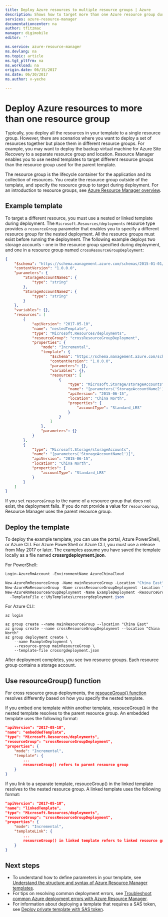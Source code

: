 ```yaml
---
title: Deploy Azure resources to multiple resource groups | Azure
description: Shows how to target more than one Azure resource group during deployment.
services: azure-resource-manager
documentationcenter: na
author: tfitzmac
manager: digimobile
editor: ''

ms.service: azure-resource-manager
ms.devlang: na
ms.topic: article
ms.tgt_pltfrm: na
ms.workload: na
origin.date: 06/15/2017
ms.date: 06/30/2017
ms.author: v-yeche

---
```


# Deploy Azure resources to more than one resource group

Typically, you deploy all the resources in your template to a single resource group. However, there are scenarios where you want to deploy a set of resources together but place them in different resource groups. For example, you may want to deploy the backup virtual machine for Azure Site Recovery to a separate resource group and location. Resource Manager enables you to use nested templates to target different resource groups than the resource group used for the parent template.

The resource group is the lifecycle container for the application and its collection of resources. You create the resource group outside of the template, and specify the resource group to target during deployment. For an introduction to resource groups, see [Azure Resource Manager overview](resource-group-overview.md).

## Example template

To target a different resource, you must use a nested or linked template during deployment. The `Microsoft.Resources/deployments` resource type provides a `resourceGroup` parameter that enables you to specify a different resource group for the nested deployment. All the resource groups must exist before running the deployment. The following example deploys two storage accounts - one in the resource group specified during deployment, and one in a resource group named `crossResourceGroupDeployment`:

```json
{
    "$schema": "https://schema.management.azure.com/schemas/2015-01-01/deploymentTemplate.json#",
    "contentVersion": "1.0.0.0",
    "parameters": {
        "StorageAccountName1": {
            "type": "string"
        },
        "StorageAccountName2": {
            "type": "string"
        }
    },
    "variables": {},
    "resources": [
        {
            "apiVersion": "2017-05-10",
            "name": "nestedTemplate",
            "type": "Microsoft.Resources/deployments",
            "resourceGroup": "crossResourceGroupDeployment",
            "properties": {
                "mode": "Incremental",
                "template": {
                    "$schema": "https://schema.management.azure.com/schemas/2015-01-01/deploymentTemplate.json#",
                    "contentVersion": "1.0.0.0",
                    "parameters": {},
                    "variables": {},
                    "resources": [
                        {
                            "type": "Microsoft.Storage/storageAccounts",
                            "name": "[parameters('StorageAccountName2')]",
                            "apiVersion": "2015-06-15",
                            "location": "China North",
                            "properties": {
                                "accountType": "Standard_LRS"
                            }
                        }
                    ]
                },
                "parameters": {}
            }
        },
        {
            "type": "Microsoft.Storage/storageAccounts",
            "name": "[parameters('StorageAccountName1')]",
            "apiVersion": "2015-06-15",
            "location": "China North",
            "properties": {
                "accountType": "Standard_LRS"
            }
        }
    ]
}
```

If you set `resourceGroup` to the name of a resource group that does not exist, the deployment fails. If you do not provide a value for `resourceGroup`, Resource Manager uses the parent resource group.  

## Deploy the template

To deploy the example template, you can use the portal, Azure PowerShell, or Azure CLI. For Azure PowerShell or Azure CLI, you must use a release from May 2017 or later. The examples assume you have saved the template locally as a file named **crossrgdeployment.json**.

For PowerShell:

```powershell
Login-AzureRmAccount -EnvironmentName AzureChinaCloud

New-AzureRmResourceGroup -Name mainResourceGroup -Location "China East"
New-AzureRmResourceGroup -Name crossResourceGroupDeployment -Location "China North"
New-AzureRmResourceGroupDeployment -Name ExampleDeployment -ResourceGroupName mainResourceGroup `
  -TemplateFile c:\MyTemplates\crossrgdeployment.json
```

For Azure CLI:

```azurecli
az login

az group create --name mainResourceGroup --location "China East"
az group create --name crossResourceGroupDeployment --location "China North"
az group deployment create \
    --name ExampleDeployment \
    --resource-group mainResourceGroup \
    --template-file crossrgdeployment.json
```

After deployment completes, you see two resource groups. Each resource group contains a storage account.

## Use resourceGroup() function

For cross resource group deployments, the [resouceGroup() function](resource-group-template-functions-resource.md#resourcegroup) resolves differently based on how you specify the nested template. 

If you embed one template within another template, resouceGroup() in the nested template resolves to the parent resource group. An embedded template uses the following format:

```json
"apiVersion": "2017-05-10",
"name": "embeddedTemplate",
"type": "Microsoft.Resources/deployments",
"resourceGroup": "crossResourceGroupDeployment",
"properties": {
    "mode": "Incremental",
    "template": {
        ...
        resourceGroup() refers to parent resource group
    }
}
```

If you link to a separate template, resouceGroup() in the linked template resolves to the nested resource group. A linked template uses the following format:

```json
"apiVersion": "2017-05-10",
"name": "linkedTemplate",
"type": "Microsoft.Resources/deployments",
"resourceGroup": "crossResourceGroupDeployment",
"properties": {
    "mode": "Incremental",
    "templateLink": {
        ...
        resourceGroup() in linked template refers to linked resource group
    }
}
```

## Next steps

* To understand how to define parameters in your template, see [Understand the structure and syntax of Azure Resource Manager templates](resource-group-authoring-templates.md).
* For tips on resolving common deployment errors, see [Troubleshoot common Azure deployment errors with Azure Resource Manager](resource-manager-common-deployment-errors.md).
* For information about deploying a template that requires a SAS token, see [Deploy private template with SAS token](resource-manager-powershell-sas-token.md).